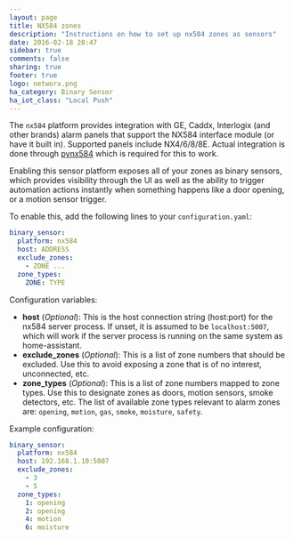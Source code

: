 ```yaml
---
layout: page
title: NX584 zones
description: "Instructions on how to set up nx584 zones as sensors"
date: 2016-02-18 20:47
sidebar: true
comments: false
sharing: true
footer: true
logo: networx.png
ha_category: Binary Sensor
ha_iot_class: "Local Push"
---
```


The `nx584` platform provides integration with GE, Caddx, Interlogix (and other brands) alarm panels that support the NX584 interface module (or have it built in). Supported panels include NX4/6/8/8E. Actual integration is done through [pynx584](http://github.com/kk7ds/pynx584) which is required for this to work.

Enabling this sensor platform exposes all of your zones as binary sensors, which provides visibility through the UI as well as the ability to trigger automation actions instantly when something happens like a door opening, or a motion sensor trigger.

To enable this, add the following lines to your `configuration.yaml`:

```yaml
binary_sensor:
  platform: nx584
  host: ADDRESS
  exclude_zones:
    - ZONE ...
  zone_types:
    ZONE: TYPE
```

Configuration variables:

- **host** (*Optional*): This is the host connection string (host:port) for the nx584 server process. If unset, it is assumed to be `localhost:5007`, which will work if the server process is running on the same system as home-assistant.
- **exclude_zones** (*Optional*): This is a list of zone numbers that should be excluded. Use this to avoid exposing a zone that is of no interest, unconnected, etc.
- **zone_types** (*Optional*): This is a list of zone numbers mapped to zone types. Use this to designate zones as doors, motion sensors, smoke detectors, etc. The list of available zone types relevant to alarm zones are: `opening`, `motion`, `gas`, `smoke`, `moisture`, `safety`.

Example configuration:

```yaml
binary_sensor:
  platform: nx584
  host: 192.168.1.10:5007
  exclude_zones:
    - 3
    - 5
  zone_types:
    1: opening
    2: opening
    4: motion
    6: moisture
```